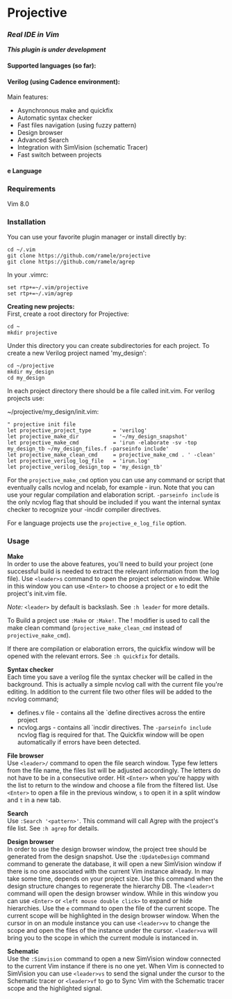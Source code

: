 # Projective
### _Real IDE in Vim_

_**This plugin is under development**_

#### Supported languages (so far):

#### Verilog (using Cadence environment):
Main features:
* Asynchronous make and quickfix
* Automatic syntax checker
* Fast files navigation (using fuzzy pattern)
* Design browser
* Advanced Search
* Integration with SimVision (schematic Tracer)
* Fast switch between projects

#### e Language

### Requirements
Vim 8.0

### Installation
You can use your favorite plugin manager or install directly by:
```
cd ~/.vim
git clone https://github.com/ramele/projective
git clone https://github.com/ramele/agrep
```
In your .vimrc:
```
set rtp+=~/.vim/projective
set rtp+=~/.vim/agrep
```

**Creating new projects:**  
First, create a root directory for Projective:
```
cd ~
mkdir projective
```

Under this directory you can create subdirectories for each project.
To create a new Verilog project named 'my_design':
```
cd ~/projective
mkdir my_design
cd my_design
```
In each project directory there should be a file called init.vim.
For verilog projects use:

~/projective/my_design/init.vim:
```
" projective init file
let projective_project_type       = 'verilog'
let projective_make_dir           = '~/my_design_snapshot'
let projective_make_cmd           = 'irun -elaborate -sv -top my_design_tb ~/my_design_files.f -parseinfo include'
let projective_make_clean_cmd     = projective_make_cmd . ' -clean'
let projective_verilog_log_file   = 'irun.log'
let projective_verilog_design_top = 'my_design_tb'
```
For the `projective_make_cmd` option you can use any command or script that
eventually calls ncvlog and ncelab, for example - irun. Note that you can use
your regular compilation and elaboration script. `-parseinfo include` is the
only ncvlog flag that should be included if you want the internal syntax
checker to recognize your -incdir compiler directives.

For e language projects use the `projective_e_log_file` option.

### Usage

**Make**  
In order to use the above features, you'll need to build your project (one
successful build is needed to extract the relevant information from the log
file). Use `<leader>s` command to open the project selection window. While in
this window you can use `<Enter>` to choose a project or `e` to edit the
project's init.vim file.

_Note:_ `<leader>` by default is backslash. See `:h leader` for more details.

To Build a project use `:Make` or `:Make!`. The ! modifier is used to call the
make clean command (`projective_make_clean_cmd` instead of `projective_make_cmd`).

If there are compilation or elaboration errors, the quickfix window will be
opened with the relevant errors. See `:h quickfix` for details.

**Syntax checker**  
Each time you save a verilog file the syntax checker will be called in the
background. This is actually a simple ncvlog call with the current file you're
editing. In addition to the current file two other files will be added to the
ncvlog command;
* defines.v file - contains all the `define directives across the entire project
* ncvlog.args -  contains all \`incdir directives. The `-parseinfo include`
  ncvlog flag is required for that.
The Quickfix window will be open automatically if errors have been detected.

**File browser**  
Use `<leader>/` command to open the file search window. Type few letters from
the file name, the files list will be adjusted accordingly. The letters do not
have to be in a consecutive order. Hit `<Enter>` when you're happy with the list
to return to the window and choose a file from the filtered list. Use `<Enter>`
to open a file in the previous window, `s` to open it in a split window and `t`
in a new tab.

**Search**  
Use `:Search '<pattern>'`. This command will call Agrep with the project's file
list. See `:h agrep` for details.

**Design browser**  
In order to use the design browser window, the project tree should be generated
from the design snapshot. Use the `:UpdateDesign` command command to generate
the database, it will open a new SimVision window if there is no one associated
with the current Vim instance already. In may take some time, depends on your
project size. Use this command when the design structure changes to regenerate
the hierarchy DB.  The `<leader>t` command will open the design browser window.
While in this window you can use `<Enter>` or `<left mouse double click>` to
expand or hide hierarchies. Use the `e` command to open the file of the current
scope. The current scope will be highlighted in the design browser window. When
the cursor in on an module instance you can use `<leader>vv` to change the
scope and open the files of the instance under the cursor. `<leader>va` will
bring you to the scope in which the current module is instanced in.

**Schematic**  
Use the `:Simvision` command to open a new SimVision window connected to the
current Vim instance if there is no one yet. When Vim is connected to SimVision
you can use `<leader>vs` to send the signal under the cursor to the Schematic
tracer or `<leader>vf` to go to Sync Vim with the Schematic tracer scope and
the highlighted signal.
